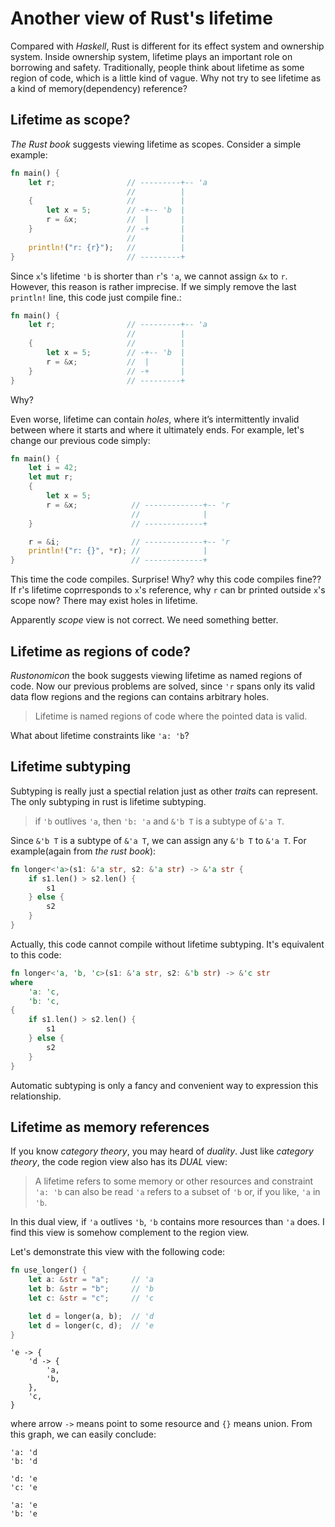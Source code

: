 # Another view of Rust's lifetime

Compared with *Haskell*, Rust is different for its effect system and ownership system.
Inside ownership system, lifetime plays an important role on borrowing and safety.
Traditionally, people think about lifetime as some region of code, which is a little kind of vague.
Why not try to see lifetime as a kind of memory(dependency) reference?

## Lifetime as scope?
*The Rust book* suggests viewing lifetime as scopes. Consider a simple example:

```rust
fn main() {
    let r;                // ---------+-- 'a
                          //          |
    {                     //          |
        let x = 5;        // -+-- 'b  |
        r = &x;           //  |       |
    }                     // -+       |
                          //          |
    println!("r: {r}");   //          |
}                         // ---------+
```

Since `x`'s lifetime `'b` is shorter than `r`'s `'a`, we cannot assign `&x` to `r`.
However, this reason is rather imprecise.
If we simply remove the last `println!` line, this code just compile fine.:

```rust
fn main() {
    let r;                // ---------+-- 'a
                          //          |
    {                     //          |
        let x = 5;        // -+-- 'b  |
        r = &x;           //  |       |
    }                     // -+       |
}                         // ---------+
```

Why? 

Even worse, lifetime can contain *holes*, where it’s intermittently invalid between where it starts and where it ultimately ends. For example, let's change our previous code simply:

```rust
fn main() {
    let i = 42;
    let mut r;                
    {
        let x = 5;        
        r = &x;            // -------------+-- 'r
                           //              |
    }                      // -------------+

    r = &i;                // -------------+-- 'r
    println!("r: {}", *r); //              |
}                          // -------------+
```

This time the code compiles. Surprise!
Why? why this code compiles fine?? If r's lifetime coprresponds to `x`'s reference, why `r` can br printed outside `x`'s scope now? There may exist holes in lifetime.

Apparently *scope* view is not correct. We need something better.

## Lifetime as regions of code?
*Rustonomicon* the book suggests viewing lifetime as named regions of code.
Now our previous problems are solved, since `'r` spans only its valid data flow regions and the regions can contains arbitrary holes.

> Lifetime is named regions of code where the pointed data is valid.

What about lifetime constraints like `'a: 'b`?

## Lifetime subtyping
Subtyping is really just a spectial relation just as other *trait*s can represent.
The only subtyping in rust is lifetime subtyping.

> if `'b` outlives `'a`, then `'b: 'a` and `&'b T` is a subtype of `&'a T`.

Since `&'b T` is a subtype of `&'a T`, we can assign any `&'b T` to `&'a T`.
For example(again from *the rust book*):

```rust
fn longer<'a>(s1: &'a str, s2: &'a str) -> &'a str {
    if s1.len() > s2.len() {
        s1
    } else {
        s2
    }
}
```

Actually, this code cannot compile without lifetime subtyping. It's equivalent to this code:

```rust
fn longer<'a, 'b, 'c>(s1: &'a str, s2: &'b str) -> &'c str 
where
    'a: 'c,
    'b: 'c,
{
    if s1.len() > s2.len() {
        s1
    } else {
        s2
    }
}
```

Automatic subtyping is only a fancy and convenient way to expression this relationship.

## Lifetime as memory references
If you know *category theory*, you may heard of *duality*.
Just like *category theory*, the code region view also has its *DUAL* view:

> A lifetime refers to some memory or other resources and
> constraint `'a: 'b` can also be read `'a` refers to a subset of `'b` or, if you like, `'a` in `'b`.

In this dual view, if `'a` outlives `'b`, `'b` contains more resources than `'a` does.
I find this view is somehow complement to the region view.

Let's demonstrate this view with the following code:

```rust
fn use_longer() {
    let a: &str = "a";     // 'a
    let b: &str = "b";     // 'b
    let c: &str = "c";     // 'c

    let d = longer(a, b);  // 'd
    let d = longer(c, d);  // 'e
}
```

```
'e -> {
    'd -> {
        'a,
        'b,
    },
    'c,
}
```

where arrow `->` means point to some resource and `{}` means union.
From this graph, we can easily conclude:

```
'a: 'd
'b: 'd

'd: 'e
'c: 'e

'a: 'e
'b: 'e
```